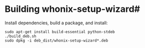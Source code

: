 # Building  whonix-setup-wizard#

Install dependencies, build a package, and install:

    sudo apt-get install build-essential python-stdeb
    ./build_deb.sh
    sudo dpkg -i deb_dist/whonix-setup-wizard*.deb
